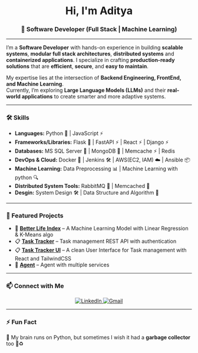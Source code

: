 <h1 align="center">Hi, I'm Aditya</h1>  

<h3 align="center">
  🚀 Software Developer (Full Stack | Machine Learning)
</h3>  

---

I’m a **Software Developer** with hands-on experience in building **scalable systems**, **modular full stack architectures**, **distributed systems** and **containerized applications**. I specialize in crafting **production-ready solutions** that are **efficient**, **secure**, and **easy to maintain**.

My expertise lies at the intersection of **Backend Engineering, FrontEnd, and Machine Learning**.  
Currently, I’m exploring **Large Language Models (LLMs)** and their **real-world applications** to create smarter and more adaptive systems.

---

### 🛠️ Skills  

- **Languages:** Python 🐍 | JavaScript ⚡  
- **Frameworks/Libraries:** Flask 🚀 | FastAPI ⚡ | React ⚡ | Django ⚡
- **Databases:** MS SQL Server 📀 | MongoDB 🍃  | Memcache ⚡ | Redis
- **DevOps & Cloud:** Docker 🐳 | Jenkins 🛠️ | AWS(EC2, IAM) ☁️ | Ansible 📦 
- **Machine Learning:** Data Preprocessing 📊 | Machine Learning with python 🔍
- **Distributed System Tools:** RabbitMQ 🐇 | Memcached 💾
- **Desgin:** System Design 🛠️ | Data Structure and Algorithm 💾

---

### 📌 Featured Projects  

- 📝 [**Better Life Index**](https://github.com/Aditya-1998k/Better-Life-Index) – A Machine Learning Model with Linear Regression & K-Means algo  
- 📋 [**Task Tracker**](https://github.com/Aditya-1998k/Task-Tracker) – Task management REST API with authentication
- 📋 [**Task Tracker UI**](https://github.com/Aditya-1998k/Task-Tracker-UI) – A clean User Interface for Task management with React and TailwindCSS  
- 📇 [**Agent**](https://github.com/Aditya-1998k/Agent) – Agent with multiple services


---

### 📫 Connect with Me  
<p align="center">
  <a href="https://www.linkedin.com/in/aditya-gupta1998/" target="_blank">
    <img src="https://img.shields.io/badge/LinkedIn-Aditya%20Gupta-blue?logo=linkedin" alt="LinkedIn">
  </a>
  <a href="mailto:aditya98gupta@gmail.com" target="_blank">
    <img src="https://img.shields.io/badge/Gmail-aditya98gupta%40gmail.com-red?logo=gmail" alt="Gmail">
  </a>
</p>  

---

### ⚡ Fun Fact  
🤖 My brain runs on Python, but sometimes I wish it had a **garbage collector** too 🧠♻️  
